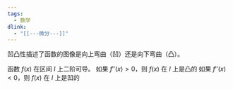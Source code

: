 ```yaml
---
tags:
  - 数学
dlink:
  - "[[---微分---]]"
---
```

凹凸性描述了函数的图像是向上弯曲（凹）还是向下弯曲（凸）。

函数 $f(x)$ 在区间 $I$ 上二阶可导。
如果 $f''(x) > 0$，则 $f(x)$ 在 $I$ 上是凸的
如果 $f''(x) < 0$，则 $f(x)$ 在 $I$ 上是凹的
